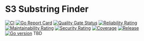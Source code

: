 # S3 Substring Finder
[![CI](https://github.com/bilalcaliskan/s3-substring-finder/workflows/CI/badge.svg?event=push)](https://github.com/bilalcaliskan/s3-substring-finder/actions?query=workflow%3ACI)
[![Go Report Card](https://goreportcard.com/badge/github.com/bilalcaliskan/s3-substring-finder)](https://goreportcard.com/report/github.com/bilalcaliskan/s3-substring-finder)
[![Quality Gate Status](https://sonarcloud.io/api/project_badges/measure?project=bilalcaliskan_s3-substring-finder&metric=alert_status)](https://sonarcloud.io/summary/new_code?id=bilalcaliskan_s3-substring-finder)
[![Reliability Rating](https://sonarcloud.io/api/project_badges/measure?project=bilalcaliskan_s3-substring-finder&metric=reliability_rating)](https://sonarcloud.io/summary/new_code?id=bilalcaliskan_s3-substring-finder)
[![Maintainability Rating](https://sonarcloud.io/api/project_badges/measure?project=bilalcaliskan_s3-substring-finder&metric=sqale_rating)](https://sonarcloud.io/summary/new_code?id=bilalcaliskan_s3-substring-finder)
[![Security Rating](https://sonarcloud.io/api/project_badges/measure?project=bilalcaliskan_s3-substring-finder&metric=security_rating)](https://sonarcloud.io/summary/new_code?id=bilalcaliskan_s3-substring-finder)
[![Coverage](https://sonarcloud.io/api/project_badges/measure?project=bilalcaliskan_s3-substring-finder&metric=coverage)](https://sonarcloud.io/summary/new_code?id=bilalcaliskan_s3-substring-finder)
[![Release](https://img.shields.io/github/release/bilalcaliskan/s3-substring-finder.svg)](https://github.com/bilalcaliskan/s3-substring-finder/releases/latest)
[![Go version](https://img.shields.io/github/go-mod/go-version/bilalcaliskan/s3-substring-finder)](https://github.com/bilalcaliskan/s3-substring-finder)
TBD
